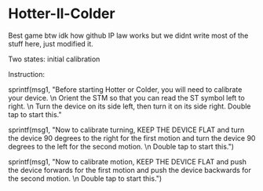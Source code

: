 # Hotter-ll-Colder
Best game
btw idk how github IP law works but we didnt write most of the stuff here, just modified it.

Two states: initial calibration

Instruction:

sprintf(msg1, "Before starting Hotter or Colder, you will need to calibrate your device. \n Orient the STM so that you can read the ST symbol left to right. \n Turn the device on its side left, then turn it on its side right. Double tap to start this."

sprintf(msg1, "Now to calibrate turning, KEEP THE DEVICE FLAT and turn the device 90 degrees to the right for the first motion and turn the device 90 degrees to the left for the second motion. \n Double tap to start this.")

sprintf(msg1, "Now to calibrate motion, KEEP THE DEVICE FLAT and push the device forwards for the first motion and push the device backwards for the second motion. \n Double tap to start this.")
